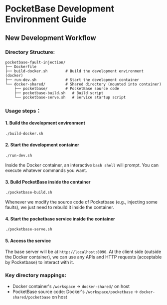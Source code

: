 # PocketBase Development Environment Guide

## New Development Workflow

### Directory Structure:
```
pocketbase-fault-injection/
├── Dockerfile
├── build-docker.sh        # Build the development environment (docker)
├── run-dev.sh             # Start the development container
└── docker-shared/         # Shared directory (mounted into container)
    ├── pocketbase/        # PocketBase source code
    ├── pocketbase-build.sh   # Build script
    └── pocketbase-serve.sh   # Service startup script
```

### Usage steps：

#### 1. Build the development environment

```bash
./build-docker.sh
```

#### 2. Start the development container
```bash
./run-dev.sh
```
Inside the Docker container, an interactive `bash shell` will prompt. You can execute whatever commands you want.

#### 3. Build PocketBase inside the container

```bash
./pocketbase-build.sh
```
Whenever we modify the source code of Pocketbase (e.g., injecting some faults), we just need to rebuild it inside the container.

#### 4. Start the pocketbase service inside the container

```bash
./pocketbase-serve.sh
```

#### 5. Access the service

The base server will be at `http://localhost:8090`. 
At the client side (outside the Docker container), we can use any APIs and HTTP requests (acceptable by Pocketbase) to interact with it.

### Key directory mappings:
- Docker container's `/workspace` → `docker-shared/` on host
-  PocketBase source code: Docker's `/workspace/pocketbase` → `docker-shared/pocketbase` on host
